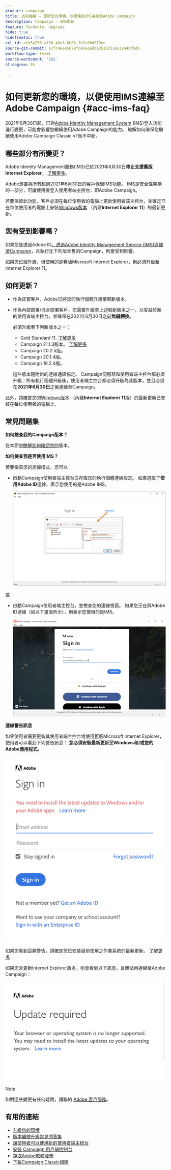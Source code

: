 ```yaml
---
product: campaign
title: 技術檔案 — 更新您的環境，以便使用IMS連線至Adobe Campaign
description: Campaign - IMS更新
feature: Technote, Upgrade
hide: true
hidefromtoc: true
exl-id: ecb5a258-a150-46a3-8b83-2b2c06d873ee
source-git-commit: 62fc46e45078fce56eadda3518251e61244bf5d0
workflow-type: tm+mt
source-wordcount: '562'
ht-degree: 5%

---
```


# 如何更新您的環境，以便使用IMS連線至Adobe Campaign {#acc-ims-faq}



2021年6月30日起，已對[Adobe Identity Management System](https://helpx.adobe.com/tw/enterprise/using/identity.html) (IMS)登入功能進行變更，可能會影響您繼續使用Adobe Campaign的能力。 瞭解如何確保您繼續使用Adobe Campaign Classic v7而不中斷。

## 哪些部分有所變更？

Adobe Identity Management服務(IMS)已於2021年6月30日&#x200B;**停止支援舊版Internet Explorer**。 [了解更多](https://helpx.adobe.com/tw/x-productkb/global/update-operating-system-and-browser.html)。

Adobe想要為所有超過2021年6月30日的客戶保留IMS功能。 IMS是安全性架構的一部分，可讓使用者登入使用者端主控台，即Adobe Campaign。

若要保留此功能，客戶必須在每位使用者的電腦上更新使用者端主控台，並確定已在每位使用者的電腦上安裝[Windows版本](../../rn/using/compatibility-matrix.md#ClientConsoleoperatingsystems) （內建&#x200B;**Internet Explorer 11**）的最新更新。

## 您有受到影響嗎？

如果您是透過Adobe ID[、透過Adobe Identity Management Service (IMS)連線至Campaign &#x200B;](../../integrations/using/about-adobe-id.md)，且執行比下列版本舊的Campaign，則會受到影響。

如果您已經升級，但使用的是舊版Microsoft Internet Explorer，則必須升級至Internet Explorer 11。

## 如何更新？

* 作為託管客戶，Adobe已將您的執行個體升級至較新版本。

* 作為內部部署/混合部署客戶，您需要升級至上述較新版本之一，以受益於新的使用者端主控台，並確保在2021年6月30日之前&#x200B;**無縫轉換**。

  必須升級至下列新版本之一：

   * Gold Standard 11. [了解更多](../../rn/using/gold-standard.md)
   * Campaign 21.1.3版本。 [了解更多](../../rn/using/latest-release.md)
   * Campaign 20.2.5版。
   * Campaign 20.1.4版。
   * Campaign 19.2.4版。

  這些版本隨附新的連線通訊協定。 Campaign伺服器和使用者端主控台都必須升級：所有執行個體升級後，使用者端主控台都必須升級為此版本，並且必須在&#x200B;**2021年6月30日**&#x200B;之後連線至Campaign。

此外，請確定您的[Windows版本](../../rn/using/compatibility-matrix.md#ClientConsoleoperatingsystems) （內建&#x200B;**Internet Explorer 11**&#x200B;版）的最新更新已安裝在每位使用者的電腦上。

## 常見問題集

**如何檢查我的Campaign版本？**

在本節[中瞭解如何確認您的](../../platform/using/launching-adobe-campaign.md#getting-your-campaign-version)版本。


**如何檢查我是否使用IMS？**

若要檢查您的連線模式，您可以：

* 啟動Campaign使用者端主控台並存取您的執行個體連線設定。 如果選取了&#x200B;**使用Adobe ID**&#x200B;連線，表示您使用的是Adobe IMS。

  ![](../../integrations/using/assets/ims_1.png)

或

* 啟動Campaign使用者端主控台，並檢查您的連線視窗。 如果您正在與Adobe ID連線（如以下畫面所示），則表示您使用的是IMS。

  ![](../../integrations/using/assets/adobeID.png)

**連線警告訊息**

如果使用者需要更新其使用者端主控台或使用舊版Microsoft Internet Explorer，使用者可以看到下列警告訊息： **您必須安裝最新更新至Windows和/或您的Adobe應用程式。**

![](../../integrations/using/assets/do-not-localize/errorMsg.png)

如果您看到這類警告，請確定您已安裝目前使用之作業系統的最新更新。 [了解更多](https://helpx.adobe.com/tw/x-productkb/global/update-operating-system-and-browser.html)

如果您未更新Internet Explorer版本，則會看到以下訊息，且無法再連線至Adobe Campaign：

![](../../integrations/using/assets/do-not-localize/errorUpdateReq.png)

>[!NOTE]
>
>如對這些變更有任何疑問，請聯絡 [Adobe 客戶服務](https://helpx.adobe.com/tw/enterprise/admin-guide.html/enterprise/using/support-for-experience-cloud.ug.html)。
>

## 有用的連結

* [升級您的環境](../../production/using/build-upgrade.md)
* [版本編號升級常見問答集](../../platform/using/faq-build-upgrade.md)
* [讓使用者可以使用新的使用者端主控台](../../installation/using/client-console-availability-for-windows.md)
* [安裝 Campaign 用戶端控制台](../../installation/using/installing-the-client-console.md)
* [存取Adobe軟體發佈](https://experienceleague.adobe.com/docs/experience-cloud/software-distribution/home.html?lang=zh-Hant)
* [下載Campaign Classic組建](https://experience.adobe.com/#/downloads/content/software-distribution/tw/campaign.html)
